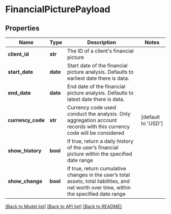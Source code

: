 # FinancialPicturePayload

## Properties
Name | Type | Description | Notes
------------ | ------------- | ------------- | -------------
**client_id** | **str** | The ID of a client&#39;s financial picture | 
**start_date** | **date** | Start date of the financial picture analysis. Defaults to earliest date there is data. | 
**end_date** | **date** | End date of the financial picture analysis. Defaults to latest date there is data. | 
**currency_code** | **str** | Currency code used conduct the analysis. Only aggregation account records with this currency code will be considered | [default to 'USD']
**show_history** | **bool** | If true, return a daily history of the user’s financial picture within the specified date range | 
**show_change** | **bool** | If true, return cumulative changes in the user’s total assets, total liabilities, and net worth over time, within the specified date range | 

[[Back to Model list]](../README.md#documentation-for-models) [[Back to API list]](../README.md#documentation-for-api-endpoints) [[Back to README]](../README.md)


